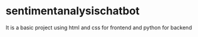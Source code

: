 # sentimentanalysischatbot
It is a basic project using html and css for frontend and python for backend
